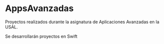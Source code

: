 # AppsAvanzadas

Proyectos realizados durante la asignatura de Aplicaciones Avanzadas en la USAL.

Se desarrollarán proyectos en Swift
